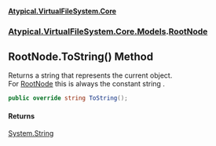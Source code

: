 #### [Atypical.VirtualFileSystem.Core](VirtualFileSystem.md 'VirtualFileSystem')
### [Atypical.VirtualFileSystem.Core.Models](VirtualFileSystem.md#Atypical.VirtualFileSystem.Core.Models 'Atypical.VirtualFileSystem.Core.Models').[RootNode](RootNode.md 'Atypical.VirtualFileSystem.Core.Models.RootNode')

## RootNode.ToString() Method

Returns a string that represents the current object.  
For [RootNode](RootNode.md 'Atypical.VirtualFileSystem.Core.Models.RootNode') this is always the constant string <cref see="ROOT_PATH"/>.

```csharp
public override string ToString();
```

#### Returns
[System.String](https://docs.microsoft.com/en-us/dotnet/api/System.String 'System.String')